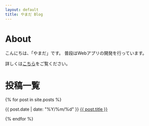 ```yaml
---
layout: default
title: やまだ Blog
---
```

# About
こんにちは、「やまだ」です。
普段はWebアプリの開発を行っています。

詳しくは<a href="{{ site.baseurl }}{{ site.posts[0].url }}">こちら</a>をご覧ください。

# 投稿一覧


  {% for post in site.posts %}
    <p>
      {{ post.date | date: "%Y/%m/%d" }} <a href="{{ site.baseurl }}{{ post.url }}">{{ post.title }}</a>
    </p>
  {% endfor %}

